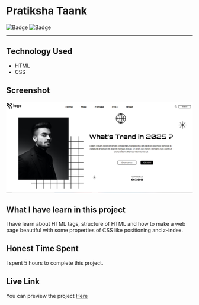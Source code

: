 # Pratiksha Taank
![Badge](https://img.shields.io/badge/Responsive-No-red)
![Badge](https://img.shields.io/badge/Live-Yes-brightgreen)
***
## Technology Used
- HTML
- CSS
## Screenshot
![Project 1](./assets/P1.png)
## What I have learn in this project
I have learn about HTML tags, structure of HTML and how to make a web page beautiful with some properties of CSS like positioning and z-index.
## Honest Time Spent
I spent 5 hours to complete this project.
## Live Link
You can preview the project [Here](https://designers-site.netlify.app/)
